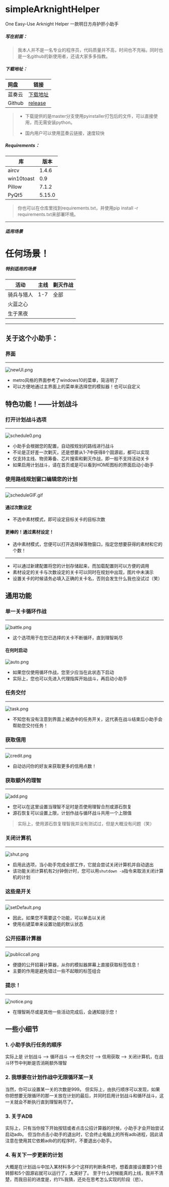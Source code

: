 # simpleArknightHelper
One Easy-Use Arknight Helper	一款明日方舟护肝小助手



##### 写在前面：

> 我本人并不是一名专业的程序员，代码质量并不高，时间也不充裕。同时也是一名github的新使用者，还请大家多多指教。



##### 下载地址：

| 网盘   | 链接                                          |
| :----- | --------------------------------------------- |
| 蓝奏云 | [下载地址](https://www.lanzous.com/b0d1w6v7g) |
|Github|[release](https://github.com/MangetsuC/arkHelper/releases)|
> * 下载提供的是master分支使用pyinstaller打包后的文件，可以直接使用，而无需安装python。
>
> * 国内用户可以使用蓝奏云链接，速度较快



##### **Requirements**：

| 库         | 版本  |
| ---------- | ----- |
| aircv      | 1.4.6 |
| win10toast | 0.9   |
| Pillow     | 7.1.2|
|PyQt5|5.15.0|

> 你也可以在仓库里找到requirements.txt，并使用pip install -r requirements.txt来部署环境。
***
##### 适用场景
# 任何场景！

##### 特别适用的场景
|活动|主线|剿灭作战|
|----|----|----|
|骑兵与猎人|1-7|全部|
|火蓝之心|||
|生于黑夜|||
***
## 关于这个小助手：

### 界面
***
![newUI.png](https://i.loli.net/2020/08/15/7kVP6Jc34GHzBsK.png)
* metro风格的界面参考了windows10的菜单，简洁明了  
* 可以方便地通过主界面上的菜单来选择您的模拟器！也可以自定义  
## 特色功能！——计划战斗
### 打开计划战斗选项
***
![schedule0.png](https://i.loli.net/2020/08/15/2QEaXCMcALoW41G.png)
* 小助手会根据您的配置，自动按规划的路线进行战斗
* 不论是正好差一次剿灭，还是想要从1-7中获得8个固源岩，都可以实现
* 仅支持主线、物资筹备、芯片搜索和剿灭作战，即一般不支持活动关卡
* 如果启用计划战斗，请在首页或是可以看到HOME图标的界面启动小助手
### 使用路线规划窗口编辑您的计划
***
![scheduleGIF.gif](https://i.loli.net/2020/08/17/cDr89tUMjqWfNYb.gif)
#### 通过次数设定
* 不选中素材模式，即可设定目标关卡的目标次数
#### 更棒的！通过素材设定！
* 选中素材模式，您便可以打开选择掉落物窗口，指定您想要获得的素材和它的个数！
***
* 可以通过新建配置将您的计划存储起来，而加载配置则可以方便的调用
* 素材设定的关卡与次数设定的关卡可以同时在规划中出现，图片中未演示
* 设置关卡的时候请务必填入正确的关卡名，否则会发生什么我也没试过（笑）
## 通用功能
### 单一关卡循环作战
***
![battle.png](https://i.loli.net/2020/08/15/WzCLcKe9EkyNMtS.png)
* 这个选项用于在您已选择的关卡不断循环，直到理智耗尽
#### 在何时启动
![auto.png](https://i.loli.net/2020/05/04/NbRDLEm437xFXWQ.png)
* 如果您仅使用循环作战，您至少应当在此状态下启动
* 实际上，您也可以先进入代理指挥开始战斗，再启动小助手
### 任务交付
***
![task.png](https://i.loli.net/2020/08/15/UYcVFzhCMbjSlk1.png)
* 不知您有没有注意到界面上被选中的任务开关，这代表在战斗结束后小助手会帮助您交付任务！
### 获取信用
***
![credit.png](https://i.loli.net/2020/08/15/mbayH2cWN4jl1eC.png)
* 自动访问你的好友来获取更多的信用点数！
### 获取额外的理智
***
![add.png](https://i.loli.net/2020/08/15/SlLdyjhxZDWEOC5.png)
* 您可以在这里设置当理智不足时是否使用理智合剂或源石恢复
* 源石恢复可以设置上限，计划作战与循环战斗共用一个上限值
> 实际上，使用源石恢复理智我并没有测试过，但是大概没有问题（笑）
### 关闭计算机
***
![shut.png](https://i.loli.net/2020/08/15/ZrvBLimK5W8tXya.png)
* 启用此选项，当小助手完成全部工作，它就会尝试关闭计算机并自动退出
* 该功能关闭计算机有2分钟倒计时，您可以用`shutdown -a`指令来取消关闭计算机的计划
### 这些是开关
***
![setDefault.png](https://i.loli.net/2020/08/15/T9CavxGuVpzDRoE.png)
* 因此，如果您不需要这个功能，可以单击以关闭
* 使用右键菜单来设置功能的默认状态
### 公开招募计算器
***
![publiccall.png](https://i.loli.net/2020/08/15/oXJdm3SKv6zltRV.png)
* 便捷的公开招募计算器，从你的模拟器屏幕上直接获取标签信息！
* 主要的作用是避免错过一些不起眼的标签组合
### 提示！
***
![notice.png](https://i.loli.net/2020/05/04/bEJzCVqj37ADLmk.png)
* 在理智耗尽或是其他一些活动完成后，会通知提示您！
## 一些小细节
### 1. 小助手执行任务的顺序
实际上是 计划战斗 ⟶ 循环战斗 ⟶ 任务交付 ⟶ 信用获取 ⟶ 关闭计算机，在战斗环节中判断是否消耗额外理智
### 2. 我想要在计划作战中无限循环某一关
当然，你可以设置某一关的次数是999。
但实际上，由执行顺序可以发现，如果你把想要无限循环的那一关放在计划的最后，并同时启用计划战斗和循环战斗，这一关就会不断执行直到理智耗尽了。
### 3. 关于ADB
实际上，只有当你按下开始按钮或者点击公招计算器的时候，小助手才会开始尝试启动adb。
但当你点击小助手的退出时，它会终止电脑上的所有adb进程，因此请注意在使用其它依赖adb的的程序时，不要退出小助手。
### 4. 有关下一步更新的计划
大概是在计划战斗中加入某材料多少个这样的判断条件吧，想着直接设置要3个扭转醇和5个固源岩就可以运行了，太美好了。
至于什么时候能真的上线，我并不清楚，而我目前的进度是，约1%我猜，还处在思考怎么实现的阶段（悲）。